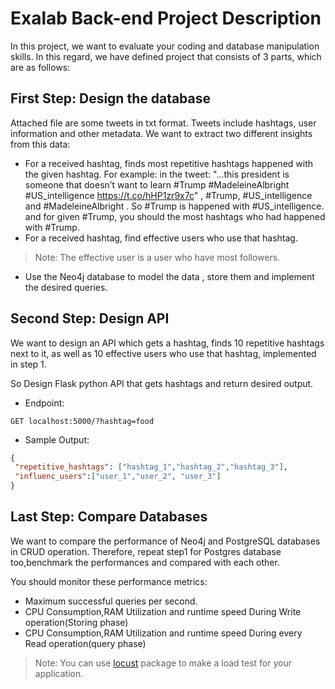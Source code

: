 # Exalab Back-end Project Description 

In this project, we want to evaluate your coding and database manipulation skills. In this regard, we have defined project that consists of 3 parts, which are as follows:

## First Step: Design the database 

Attached file are some tweets in txt format. Tweets include hashtags, user information and other metadata. We want to extract two different insights from this data:

- For a received hashtag, finds most repetitive hashtags happened with the given hashtag. For example: in the tweet: "...this president is someone that doesn’t want to learn #Trump #MadeleineAlbright #US_intelligence https://t.co/hHP1zr9x7c" , #Trump, #US_intelligence and #MadeleineAlbright . So #Trump is happened with #US_intelligence.  and for given #Trump, you should the most hashtags who had happened with #Trump.
- For a received hashtag, find effective users who use that hashtag.

> Note: The effective user is a user who have most followers.

- Use the Neo4j database to model the data , store them and implement the desired queries.

## Second Step: Design API

We want to design an API which gets a hashtag, finds 10 repetitive hashtags next to it, as well as 10 effective users who use that hashtag, implemented in step 1. 

So Design Flask python API that gets hashtags and return desired output.

- Endpoint: 

```
GET localhost:5000/?hashtag=food
```

- Sample Output:

```json
{
 "repetitive_hashtags": ["hashtag_1","hashtag_2","hashtag_3"],
 "influenc_users":["user_1","user_2", "user_3"]
}
```

## Last Step: Compare Databases

We want to compare the performance of Neo4j and PostgreSQL databases in CRUD operation.
Therefore, repeat step1 for Postgres database too,benchmark the performances and compared with each other.

You should monitor these performance metrics:

- Maximum successful queries per second.
- CPU Consumption,RAM Utilization and runtime speed During Write operation(Storing phase)
- CPU Consumption,RAM Utilization and runtime speed During every Read operation(query phase)

> Note: You can use [locust](https://locust.io/) package to make a load test for your application.